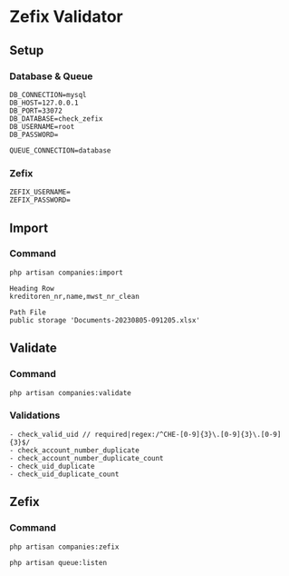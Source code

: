 # Zefix Validator

## Setup

### Database & Queue

```
DB_CONNECTION=mysql
DB_HOST=127.0.0.1
DB_PORT=33072
DB_DATABASE=check_zefix
DB_USERNAME=root
DB_PASSWORD=

QUEUE_CONNECTION=database
```

### Zefix

```
ZEFIX_USERNAME=
ZEFIX_PASSWORD=
```

## Import

### Command

```
php artisan companies:import

Heading Row
kreditoren_nr,name,mwst_nr_clean

Path File
public storage 'Documents-20230805-091205.xlsx'
```

## Validate

### Command

```
php artisan companies:validate
```

### Validations

```
- check_valid_uid // required|regex:/^CHE-[0-9]{3}\.[0-9]{3}\.[0-9]{3}$/
- check_account_number_duplicate
- check_account_number_duplicate_count
- check_uid_duplicate
- check_uid_duplicate_count

```

## Zefix

### Command

```
php artisan companies:zefix

php artisan queue:listen
```

